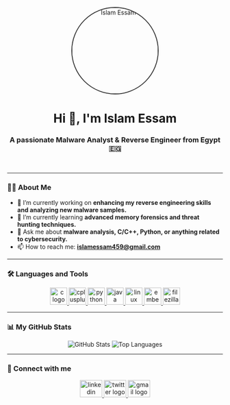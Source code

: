 <div align="center">
  <img src="https://i.ibb.co/7Qr0M3F/pharaoh-profile-circle.png" alt="Islam Essam" style="width: 200px; height: 200px; border-radius: 50%; object-fit: cover; border: 2px solid #333;"/>
</div>

<h1 align="center">
  Hi 👋, I'm Islam Essam
</h1>

<h3 align="center">
  A passionate Malware Analyst & Reverse Engineer from Egypt 🇪🇬
</h3>

<br>

---

### 👨‍💻 About Me

- 🔭 I’m currently working on **enhancing my reverse engineering skills and analyzing new malware samples.**
- 🌱 I’m currently learning **advanced memory forensics and threat hunting techniques.**
- 💬 Ask me about **malware analysis, C/C++, Python, or anything related to cybersecurity.**
- 📫 How to reach me: **islamessam459@gmail.com**

---

### 🛠️ Languages and Tools

<p align="center">
  <a href="https://www.cprogramming.com/" target="_blank" rel="noreferrer">
    <img src="https://cdn.jsdelivr.net/gh/devicons/devicon/icons/c/c-original.svg" height="40" alt="c logo" />
  </a>
  <a href="https://www.w3schools.com/cpp/" target="_blank" rel="noreferrer">
    <img src="https://cdn.jsdelivr.net/gh/devicons/devicon/icons/cplusplus/cplusplus-line.svg" height="40" alt="cplusplus logo" />
  </a>
  <a href="https://www.python.org" target="_blank" rel="noreferrer">
    <img src="https://cdn.jsdelivr.net/gh/devicons/devicon/icons/python/python-original.svg" height="40" alt="python logo" />
  </a>
  <a href="https://www.java.com" target="_blank" rel="noreferrer">
    <img src="https://cdn.jsdelivr.net/gh/devicons/devicon/icons/java/java-original.svg" height="40" alt="java logo" />
  </a>
  <a href="https://www.linux.org/" target="_blank" rel="noreferrer">
    <img src="https://cdn.jsdelivr.net/gh/devicons/devicon/icons/linux/linux-original.svg" height="40" alt="linux logo" />
  </a>
  <a href="https://www.embeddedc.com/" target="_blank" rel="noreferrer">
    <img src="https://cdn.jsdelivr.net/gh/devicons/devicon/icons/embeddedc/embeddedc-original.svg" height="40" alt="embeddedc logo" />
  </a>
  <a href="https://filezilla-project.org/" target="_blank" rel="noreferrer">
    <img src="https://cdn.jsdelivr.net/gh/devicons/devicon/icons/filezilla/filezilla-plain.svg" height="40" alt="filezilla logo" />
  </a>
</p>

---

### 📊 My GitHub Stats

<p align="center">
  <img src="https://github-readme-stats.vercel.app/api?username=Mal-X-Hunter&show_icons=true&theme=tokyonight&icon_color=79ff97&hide_border=true" alt="GitHub Stats" />
  <img src="https://github-readme-stats.vercel.app/api/top-langs/?username=Mal-X-Hunter&layout=compact&theme=tokyonight&hide_border=true" alt="Top Languages" />
</p>

---

### 🔗 Connect with me

<p align="center">
  <a href="https://www.linkedin.com/in/islam-3ssvm/" target="_blank">
    <img src="https://raw.githubusercontent.com/maurodesouza/profile-readme-generator/master/src/assets/icons/social/linkedin/default.svg" width="52" height="40" alt="linkedin logo" />
  </a>
  <a href="https://twitter.com/Islam11Essam" target="_blank">
    <img src="https://raw.githubusercontent.com/maurodesouza/profile-readme-generator/master/src/assets/icons/social/twitter/default.svg" width="52" height="40" alt="twitter logo" />
  </a>
  <a href="mailto:islamessam459@gmail.com" target="_blank">
    <img src="https://raw.githubusercontent.com/maurodesouza/profile-readme-generator/master/src/assets/icons/social/gmail/default.svg" width="52" height="40" alt="gmail logo" />
  </a>
</p>
